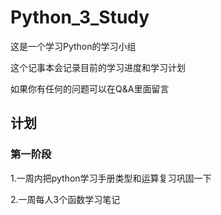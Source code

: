 # Python_3_Study

这是一个学习Python的学习小组

这个记事本会记录目前的学习进度和学习计划

如果你有任何的问题可以在Q&A里面留言

## 计划

### 第一阶段

1.一周内把python学习手册类型和运算复习巩固一下

2.一周每人3个函数学习笔记
